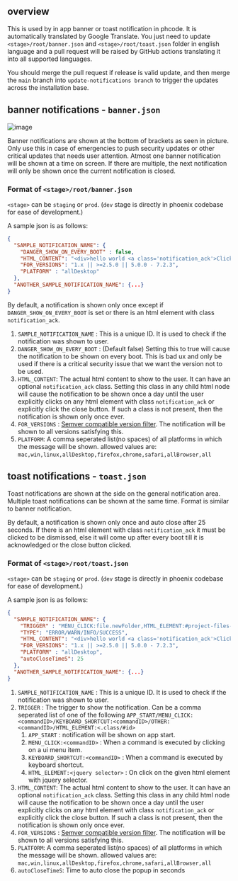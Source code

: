 ## overview
This is used by in app banner or toast notification in phcode. It is automatically translated
by Google Translate. You just need to update `<stage>/root/banner.json` and
`<stage>/root/toast.json` folder in english language
and a pull request will be raised by GitHub actions translating it into all supported languages.

You should merge the pull request if release is valid update, and then merge the `main` branch into
`update-notifications branch` to trigger the updates across the installation base.

## banner notifications - `banner.json`

![image](https://github.com/phcode-dev/phoenix/assets/5336369/0094d4fa-fb63-4884-90dc-13b025b2de5e)

Banner notifications are shown at the bottom of brackets as seen in picture. Only use this in case of
emergencies to push security updates or other critical updates that needs user attention. Atmost one
banner notification will be shown at a time on screen. If there are multiple, the next notification will only be shown
once the current notification is closed.

### Format of `<stage>/root/banner.json`

`<stage>` can be `staging` or `prod`. (`dev` stage is directly in phoenix codebase for ease of development.)

A sample json is as follows:
```json
{
  "SAMPLE_NOTIFICATION_NAME": {
    "DANGER_SHOW_ON_EVERY_BOOT" : false,
    "HTML_CONTENT": "<div>hello world <a class='notification_ack'>Click to acknowledge.</a></div>",
    "FOR_VERSIONS": "1.x || >=2.5.0 || 5.0.0 - 7.2.3", 
    "PLATFORM" : "allDesktop"
  },
  "ANOTHER_SAMPLE_NOTIFICATION_NAME": {...}
}
```

 By default, a notification is shown only once except if `DANGER_SHOW_ON_EVERY_BOOT` is set
 or there is an html element with class `notification_ack`.

1. `SAMPLE_NOTIFICATION_NAME` : This is a unique ID. It is used to check if the notification was shown to user.
2. `DANGER_SHOW_ON_EVERY_BOOT` : (Default false) Setting this to true will cause the
   notification to be shown on every boot. This is bad ux and only be used if there is a critical security issue
   that we want the version not to be used.
3. `HTML_CONTENT`: The actual html content to show to the user. It can have an optional `notification_ack` class.
    Setting this class in any child html node will cause the notification to be shown once a day until the user explicitly clicks
    on any html element with class `notification_ack` or explicitly click the close button.
    If such a class is not present, then the notification is shown only once ever.
4. `FOR_VERSIONS` : [Semver compatible version filter](https://www.npmjs.com/package/semver).
    The notification will be shown to all versions satisfying this.
5. `PLATFORM`: A comma seperated list(no spaces) of all platforms in which the message will be shown.
    allowed values are: `mac,win,linux,allDesktop,firefox,chrome,safari,allBrowser,all`


## toast notifications - `toast.json`

Toast notifications are shown at the side on the general notification area. Multiple toast notifications
can be shown at the same time. Format is similar to banner notification.

By default, a notification is shown only once and auto close after 25 seconds.
If there is an html element with class `notification_ack` it must be clicked to be dismissed,
else it will come up after every boot till it is acknowledged or the close button clicked. 

### Format of `<stage>/root/toast.json`

> <Not yet implemented. Just use the spec below.>

`<stage>` can be `staging` or `prod`. (`dev` stage is directly in phoenix codebase for ease of development.)

A sample json is as follows:
```json
{
  "SAMPLE_NOTIFICATION_NAME": {
    "TRIGGER" : "MENU_CLICK:file.newFolder,HTML_ELEMENT:#project-files-container",
    "TYPE": "ERROR/WARN/INFO/SUCCESS",
    "HTML_CONTENT": "<div>hello world <a class='notification_ack'>Click to acknowledge.</a></div>",
    "FOR_VERSIONS": "1.x || >=2.5.0 || 5.0.0 - 7.2.3", 
    "PLATFORM" : "allDesktop",
    "autoCloseTimeS": 25
  },
  "ANOTHER_SAMPLE_NOTIFICATION_NAME": {...}
}
```

1. `SAMPLE_NOTIFICATION_NAME` : This is a unique ID. It is used to check if the notification was shown to user.
2. `TRIGGER` : The trigger to show the notification. Can be a comma seperated list of one of the following
    `APP_START/MENU_CLICK:<commandID>/KEYBOARD_SHORTCUT:<commandID>/OTHER:<commandID>/HTML_ELEMENT:<.class/#id>`
   1. `APP_START` : notification will be shown on app start.
   2. `MENU_CLICK:<commandID>` : When a command is executed by clicking on a ui menu item.
   3. `KEYBOARD_SHORTCUT:<commandID>` : When a command is executed by keyboard shortcut.
   4. `HTML_ELEMENT:<jquery selector>` : On click on the given html element with jquery selector.
3. `HTML_CONTENT`: The actual html content to show to the user. It can have an optional `notification_ack` class.
   Setting this class in any child html node will cause the notification to be shown once a day until the user explicitly clicks
   on any html element with class `notification_ack` or explicitly click the close button.
   If such a class is not present, then the notification is shown only once ever.
4. `FOR_VERSIONS` : [Semver compatible version filter](https://www.npmjs.com/package/semver).
   The notification will be shown to all versions satisfying this.
5. `PLATFORM`: A comma seperated list(no spaces) of all platforms in which the message will be shown.
   allowed values are: `mac,win,linux,allDesktop,firefox,chrome,safari,allBrowser,all`
6. `autoCloseTimeS`: Time to auto close the popup in seconds
